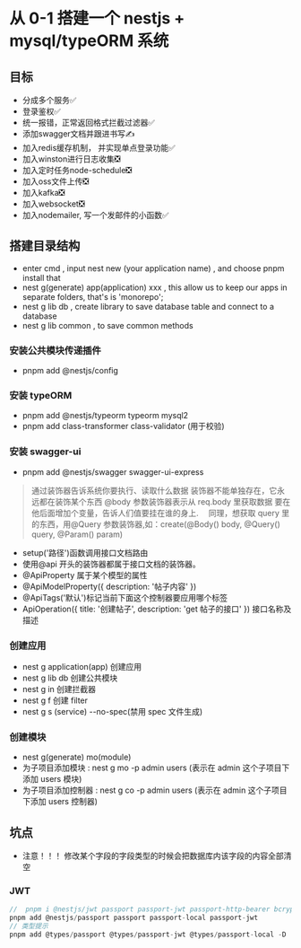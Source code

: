 # 从 0-1 搭建一个 nestjs + mysql/typeORM 系统


## 目标

- 分成多个服务✅
- 登录鉴权✅
- 统一报错，正常返回格式拦截过滤器✅
- 添加swagger文档并跟进书写✍️
- 加入redis缓存机制， 并实现单点登录功能✅
- 加入winston进行日志收集❎
- 加入定时任务node-schedule❎
- 加入oss文件上传❎
- 加入kafka❎
- 加入websocket❎
- 加入nodemailer, 写一个发邮件的小函数✅

## 搭建目录结构

- enter cmd , input nest new (your application name) , and choose pnpm install that
- nest g(generate) app(application) xxx , this allow us to keep our apps in separate folders, that's is 'monorepo';
- nest g lib db , create library to save database table and connect to a database
- nest g lib common , to save common methods

### 安装公共模块传递插件

- pnpm add @nestjs/config

### 安装 typeORM

- pnpm add @nestjs/typeorm typeorm mysql2
- pnpm add class-transformer class-validator (用于校验)

### 安装 swagger-ui

- pnpm add @nestjs/swagger swagger-ui-express

<a href="https://docs.nestjs.cn/6/recipes?id=openapi-swagger"></a>

> 通过装饰器告诉系统你要执行、读取什么数据
> 装饰器不能单独存在，它永远都在装饰某个东西
> @body 参数装饰器表示从 req.body 里获取数据 要在他后面增加个变量，告诉人们值要挂在谁的身上.
> 　同理，想获取 query 里的东西，用@Query 参数装饰器,如：create(@Body() body, @Query() query, @Param() param)

- setup('路径')函数调用接口文档路由
- 使用@api 开头的装饰器都属于接口文档的装饰器。
- @ApiProperty 属于某个模型的属性
- @ApiModelProperty({ description: '帖子内容' })
- @ApiTags('默认')标记当前下面这个控制器要应用哪个标签
- ApiOperation({ title: '创建帖子', description: 'get 帖子的接口' }) 接口名称及描述

### 创建应用

- nest g application(app) 创建应用
- nest g lib db 创建公共模块
- nest g in 创建拦截器
- nest g f 创建 filter
- nest g s (service) --no-spec(禁用 spec 文件生成)

### 创建模块

- nest g(generate) mo(module)
- 为子项目添加模块 : nest g mo -p admin users (表示在 admin 这个子项目下添加 users 模块)
- 为子项目添加控制器 : nest g co -p admin users (表示在 admin 这个子项目下添加 users 控制器)

## 坑点

- 注意！！！ 修改某个字段的字段类型的时候会把数据库内该字段的内容全部清空

### JWT

```js
//  pnpm i @nestjs/jwt passport passport-jwt passport-http-bearer bcryptjs
pnpm add @nestjs/passport passport passport-local passport-jwt
// 类型提示
pnpm add @types/passport @types/passport-jwt @types/passport-local -D
```
